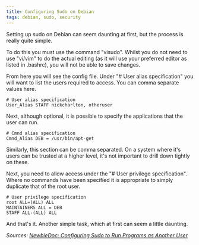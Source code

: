 ```yaml
---
title: Configuring Sudo on Debian
tags: debian, sudo, security
---
```


Setting up sudo on Debian can seem daunting at first, but the process is really quite simple.

To do this you must use the command "visudo". Whilst you do not need to use "vi/vim" to do the actual editing (as it will use your preferred editor as listed in .bashrc), you will not be able to save changes.

From here you will see the config file. Under "# User alias specification" you will want to list the users required to access. You can comma separate values here.

	# User alias specification
	User_Alias STAFF nickcharlton, otheruser

Next, although optional, it is possible to specify the applications that the user can run.

	# Cmnd alias specification
	Cmnd_Alias DEB = /usr/bin/apt-get

Similarly, this section can be comma separated. On a system where it's users can be trusted at a higher level, it's not important to drill down tightly on these.

Next, you need to allow access under the "# User privilege specification". Where no commands have been specified it is appropriate to simply duplicate that of the root user.

	# User privilege specification
	root ALL=(ALL) ALL
	MAINTAINERS ALL = DEB
	STAFF ALL-(ALL) ALL

And that's it. Another simple task, which at first can seem a little daunting.

_Sources: [NewbieDoc: Configuring Sudo to Run Programs as Another User](http://newbiedoc.berlios.de/wiki/How_to_configure_Sudo_to_run_programs_as_a_different_user)_

